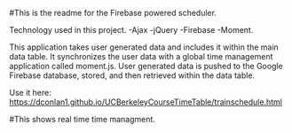 #This is the readme for the Firebase powered scheduler. 

Technology used in this project. 
-Ajax
-jQuery
-Firebase
-Moment. 

This application takes user generated data and includes it within the main data table.
It synchronizes the user data with a global time management application called moment.js. 
User generated data is pushed to the Google Firebase database, stored, and then retrieved
within the data table. 

Use it here: https://dconlan1.github.io/UCBerkeleyCourseTimeTable/trainschedule.html

#This shows real time time managment. 
